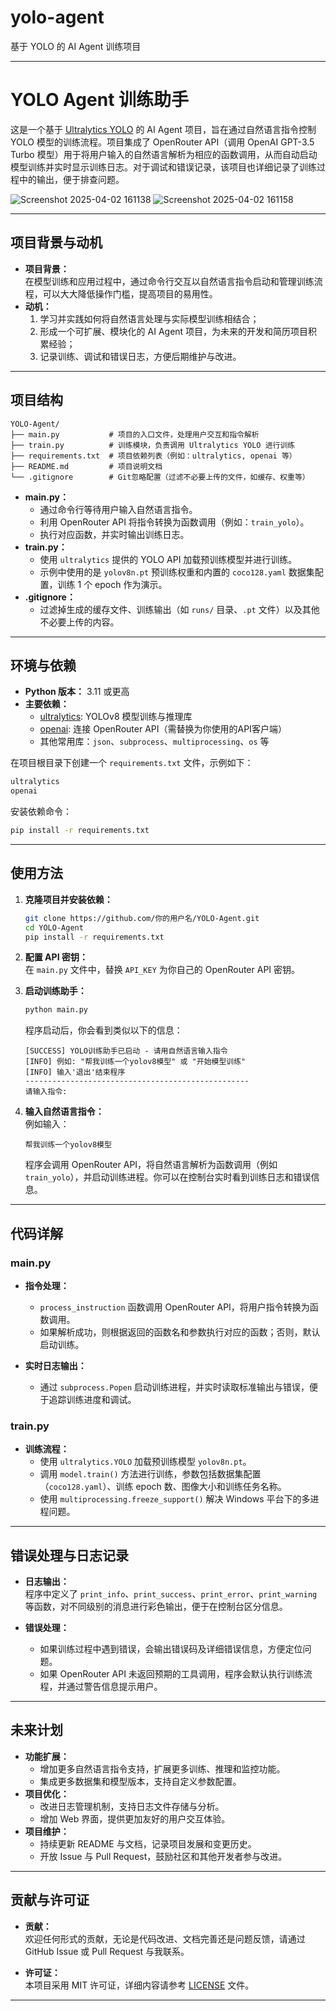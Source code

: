 # yolo-agent
基于 YOLO 的 AI Agent 训练项目




---

# YOLO Agent 训练助手

这是一个基于 [Ultralytics YOLO](https://github.com/ultralytics/ultralytics) 的 AI Agent 项目，旨在通过自然语言指令控制 YOLO 模型的训练流程。项目集成了 OpenRouter API（调用 OpenAI GPT-3.5 Turbo 模型）用于将用户输入的自然语言解析为相应的函数调用，从而自动启动模型训练并实时显示训练日志。对于调试和错误记录，该项目也详细记录了训练过程中的输出，便于排查问题。

![Screenshot 2025-04-02 161138](https://github.com/user-attachments/assets/804a4b4e-7902-4645-8a49-322a1586f296)
![Screenshot 2025-04-02 161158](https://github.com/user-attachments/assets/4e9ef437-d37d-4773-8ec5-b504ca0f96bd)

---

## 项目背景与动机

- **项目背景：**  
  在模型训练和应用过程中，通过命令行交互以自然语言指令启动和管理训练流程，可以大大降低操作门槛，提高项目的易用性。  
- **动机：**  
  1. 学习并实践如何将自然语言处理与实际模型训练相结合；  
  2. 形成一个可扩展、模块化的 AI Agent 项目，为未来的开发和简历项目积累经验；  
  3. 记录训练、调试和错误日志，方便后期维护与改进。

---

## 项目结构

```
YOLO-Agent/
├── main.py           # 项目的入口文件，处理用户交互和指令解析
├── train.py          # 训练模块，负责调用 Ultralytics YOLO 进行训练
├── requirements.txt  # 项目依赖列表（例如：ultralytics, openai 等）
├── README.md         # 项目说明文档
└── .gitignore        # Git忽略配置（过滤不必要上传的文件，如缓存、权重等）
```

- **main.py：**  
  - 通过命令行等待用户输入自然语言指令。
  - 利用 OpenRouter API 将指令转换为函数调用（例如：`train_yolo`）。
  - 执行对应函数，并实时输出训练日志。
- **train.py：**  
  - 使用 `ultralytics` 提供的 YOLO API 加载预训练模型并进行训练。
  - 示例中使用的是 `yolov8n.pt` 预训练权重和内置的 `coco128.yaml` 数据集配置，训练 1 个 epoch 作为演示。
- **.gitignore：**  
  - 过滤掉生成的缓存文件、训练输出（如 `runs/` 目录、`.pt` 文件）以及其他不必要上传的内容。

---

## 环境与依赖

- **Python 版本：** 3.11 或更高
- **主要依赖：**
  - [ultralytics](https://pypi.org/project/ultralytics/): YOLOv8 模型训练与推理库
  - [openai](https://pypi.org/project/openai/): 连接 OpenRouter API（需替换为你使用的API客户端）
  - 其他常用库：`json`、`subprocess`、`multiprocessing`、`os` 等

在项目根目录下创建一个 `requirements.txt` 文件，示例如下：

```txt
ultralytics
openai
```

安装依赖命令：

```bash
pip install -r requirements.txt
```

---

## 使用方法

1. **克隆项目并安装依赖：**

   ```bash
   git clone https://github.com/你的用户名/YOLO-Agent.git
   cd YOLO-Agent
   pip install -r requirements.txt
   ```

2. **配置 API 密钥：**  
   在 `main.py` 文件中，替换 `API_KEY` 为你自己的 OpenRouter API 密钥。

3. **启动训练助手：**

   ```bash
   python main.py
   ```

   程序启动后，你会看到类似以下的信息：

   ```
   [SUCCESS] YOLO训练助手已启动 - 请用自然语言输入指令
   [INFO] 例如: "帮我训练一个yolov8模型" 或 "开始模型训练"
   [INFO] 输入'退出'结束程序
   --------------------------------------------------
   请输入指令:
   ```

4. **输入自然语言指令：**  
   例如输入：
   
   ```
   帮我训练一个yolov8模型
   ```

   程序会调用 OpenRouter API，将自然语言解析为函数调用（例如 `train_yolo`），并启动训练进程。你可以在控制台实时看到训练日志和错误信息。

---

## 代码详解

### main.py

- **指令处理：**  
  - `process_instruction` 函数调用 OpenRouter API，将用户指令转换为函数调用。
  - 如果解析成功，则根据返回的函数名和参数执行对应的函数；否则，默认启动训练。

- **实时日志输出：**  
  - 通过 `subprocess.Popen` 启动训练进程，并实时读取标准输出与错误，便于追踪训练进度和调试。

### train.py

- **训练流程：**  
  - 使用 `ultralytics.YOLO` 加载预训练模型 `yolov8n.pt`。
  - 调用 `model.train()` 方法进行训练，参数包括数据集配置（`coco128.yaml`）、训练 epoch 数、图像大小和训练任务名称。
  - 使用 `multiprocessing.freeze_support()` 解决 Windows 平台下的多进程问题。

---

## 错误处理与日志记录

- **日志输出：**  
  程序中定义了 `print_info`、`print_success`、`print_error`、`print_warning` 等函数，对不同级别的消息进行彩色输出，便于在控制台区分信息。

- **错误处理：**  
  - 如果训练过程中遇到错误，会输出错误码及详细错误信息，方便定位问题。
  - 如果 OpenRouter API 未返回预期的工具调用，程序会默认执行训练流程，并通过警告信息提示用户。

---

## 未来计划

- **功能扩展：**
  - 增加更多自然语言指令支持，扩展更多训练、推理和监控功能。
  - 集成更多数据集和模型版本，支持自定义参数配置。
- **项目优化：**
  - 改进日志管理机制，支持日志文件存储与分析。
  - 增加 Web 界面，提供更加友好的用户交互体验。
- **项目维护：**
  - 持续更新 README 与文档，记录项目发展和变更历史。
  - 开放 Issue 与 Pull Request，鼓励社区和其他开发者参与改进。

---

## 贡献与许可证

- **贡献：**  
  欢迎任何形式的贡献，无论是代码改进、文档完善还是问题反馈，请通过 GitHub Issue 或 Pull Request 与我联系。

- **许可证：**  
  本项目采用 MIT 许可证，详细内容请参考 [LICENSE](LICENSE) 文件。

---

